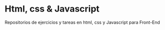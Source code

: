# Html, css & Javascript
Repositorios de ejercicios y tareas en html, css y Javascript para Front-End
